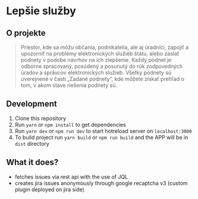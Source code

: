 # Lepšie služby

## O projekte

> Priestor, kde sa môžu občania, podnikatelia, ale aj úradníci, zapojiť a upozorniť na problémy elektronických služieb štátu, alebo zaslať podnety v podobe návrhov na ich zlepšenie. Každý podnet je odborne spracovaný, posúdený a posunutý do rúk zodpovedných úradov a správcov elektronických služieb. Všetky podnety sú uverejnené v časti „Zadané podnety“, kde môžete získať prehľad o tom, v akom stave riešenia podnety sú.

## Development

1. Clone this repository
2. Run `yarn` or `npm install` to get dependencies
3. Run `yarn dev` or `npm run dev` to start hotreload server on `localhost:3000`
4. To build project run `yarn build` or `npm run build` and the APP will be in `dist` directory

## What it does?

- fetches issues via rest api with the use of JQL
- creates jira issues anonymously through google recaptcha v3 (custom plugin deployed on jira side)
